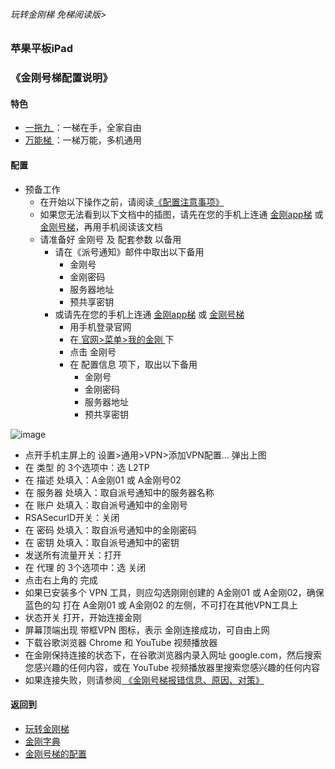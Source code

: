 ###### 玩转金刚梯 免梯阅读版>
### 苹果平板iPad
### 《金刚号梯配置说明》

#### 特色
  - [ 一拖九 ](https://github.com/a2zitpro/web/blob/master/LadderFree/kkDictionary/OneForNine.md)：一梯在手，全家自由
  - [ 万能梯 ](https://github.com/a2zitpro/web/blob/master/LadderFree/kkDictionary/KKLadderKKIDMultipurpose.md)：一梯万能，多机通用
 
#### 配置
- 预备工作
  - 在开始以下操作之前，请阅读[《配置注意事项》](https://github.com/a2zitpro/web/blob/master/LadderFree/kkDictionary/ConsiderationsWhileConfigureKKID.md)
  - 如果您无法看到以下文档中的插图，请先在您的手机上连通 [金刚app梯](https://github.com/a2zitpro/web/blob/master/LadderFree/kkDictionary/KKLadderAPP.md) 或 [金刚号梯](https://github.com/a2zitpro/web/blob/master/LadderFree/kkDictionary/KKLadderKKID.md)，再用手机阅读该文档
  - 请准备好 金刚号 及 配套参数 以备用
    - 请在《派号通知》邮件中取出以下备用
      - 金刚号
      - 金刚密码
      - 服务器地址
      - 预共享密钥
    - 或请先在您的手机上连通 [金刚app梯](https://github.com/a2zitpro/web/blob/master/LadderFree/kkDictionary/KKLadderAPP.md) 或 [金刚号梯](https://github.com/a2zitpro/web/blob/master/LadderFree/kkDictionary/KKLadderKKID.md)
      - 用手机登录官网
      - 在[ 官网>菜单>我的金刚 ](https://www.atozitpro.net/zh/my-account/)下
      - 点击 金刚号
      - 在 配置信息 项下，取出以下备用
        - 金刚号
        - 金刚密码
        - 服务器地址
        - 预共享密钥

![image](https://github.com/a2zitpro/web/blob/master/24491F5B-F762-4C61-AB73-50B2F409CF92.jpeg)

- 点开手机主屏上的 设置>通用>VPN>添加VPN配置… 弹出上图
- 在 类型 的 3个选项中：选 L2TP
- 在 描述 处填入：A金刚01 或 A金刚号02
- 在 服务器 处填入：取自派号通知中的服务器名称
- 在 账户 处填入：取自派号通知中的金刚号
- RSASecurID开关：关闭
- 在 密码 处填入：取自派号通知中的金刚密码
- 在 密钥 处填入：取自派号通知中的密钥
- 发送所有流量开关：打开
- 在 代理 的 3个选项中：选 关闭
- 点击右上角的 完成
- 如果已安装多个 VPN 工具，则应勾选刚刚创建的 A金刚01 或 A金刚02，确保 蓝色的勾 打在 A金刚01 或 A金刚02 的左侧，不可打在其他VPN工具上
- 状态开关 打开，开始连接金刚
- 屏幕顶端出现 带框VPN 图标，表示 金刚连接成功，可自由上网
- 下载谷歌浏览器 Chrome 和 YouTube 视频播放器
- 在金刚保持连接的状态下，在谷歌浏览器内录入网址 google.com，然后搜索您感兴趣的任何内容，或在 YouTube 视频播放器里搜索您感兴趣的任何内容
- 如果连接失败，则请参阅[ 《金刚号梯报错信息、原因、对策》](https://github.com/a2zitpro/web/blob/master/LadderFree/kkDictionary/KKLadderKKIDErroMessage.md)


#### 返回到
- [玩转金刚梯](https://github.com/a2zitpro/web/blob/master/LadderFree/A.md)
- [金刚字典](https://github.com/a2zitpro/web/blob/master/LadderFree/kkDictionary/KKDictionary.md)
- [金刚号梯的配置](https://github.com/a2zitpro/web/blob/master/LadderFree/kkDictionary/KKLadderConfigration/KKLadderConfigration.md)
